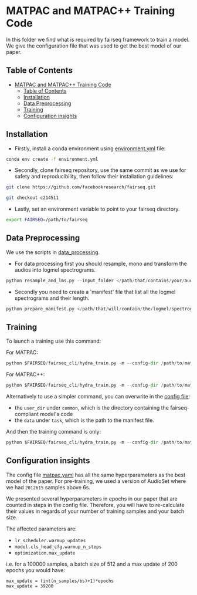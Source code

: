 # MATPAC and MATPAC++ Training Code

In this folder we find what is required by fairseq framework to train a model.
We give the configuration file that was used to get the best model of our paper.

## Table of Contents

- [MATPAC and MATPAC++ Training Code](#matpac-and-matpac-training-code)
  - [Table of Contents](#table-of-contents)
  - [Installation](#installation)
  - [Data Preprocessing](#data-preprocessing)
  - [Training](#training)
  - [Configuration insights](#configuration-insights)

## Installation

- Firstly, install a conda environment using [environment.yml](environment.yml) file:

```bash
conda env create -f environment.yml
```

- Secondly, clone fairseq repository, use the same commit as we use for safety and reproducibility, then follow their installation guidelines:

```bash
git clone https://github.com/facebookresearch/fairseq.git

git checkout c214511
```

- Lastly, set an environment variable to point to your fairseq directory.
  
```bash
export FAIRSEQ=/path/to/fairseq
```


## Data Preprocessing

We use the scripts in [data_processing](./data_preprocessing/).

- For data processing first you should resample, mono and transform the audios into logmel spectrograms.

```python
python resample_and_lms.py --input_folder </path/that/contains/your/audios> --output_folder </path/that/will/contain/the/logmel/spectrograms> --sample_rate 16000 --n_mel 80 
```

- Secondly you need to create a 'manifest' file that list all the logmel spectrograms and their length.

```python
python prepare_manifest.py </path/that/will/contain/the/logmel/spectrograms> --dest </folder/where/you/save/the/manifest> --ext npy 
```

## Training

To launch a training use this command:

For MATPAC:
```python
python $FAIRSEQ/fairseq_cli/hydra_train.py -m --config-dir /path/to/matpac/training_matpac/config --config-name matpac common.user_dir=/path/to/matpac/training_matpac task.data=/path/to/the/manifest
```

For MATPAC++:
```python
python $FAIRSEQ/fairseq_cli/hydra_train.py -m --config-dir /path/to/matpac/training_matpac/config --config-name matpac common.user_dir=/path/to/matpac/training_matpac task.data=/path/to/the/manifest
```

Alternatively to use a simpler command, you can overwrite in the [config file](./config/matpac.yaml):
- the `user_dir` under ``common``, which is the directory containing the fairseq-compliant model's code
- the `data` under `task`, which is the path to the manifest file.

And then the training command is only: 
```python
python $FAIRSEQ/fairseq_cli/hydra_train.py -m --config-dir /path/to/matpac/training_matpac/config --config-name matpac 
```

## Configuration insights

The config file [matpac.yaml](./config/matpac.yaml) has all the same hyperparameters as the best model of the paper. For pre-training, we used a version of AudioSet where we had `2012615` samples above 6s.

We presented several hyperparameters in epochs in our paper that are counted in steps in the config file. Therefore, you will have to re-calculate their values in regards of your number of training samples and your batch size.

The affected parameters are:

- ``lr_scheduler.warmup_updates``
- ``model.cls_head_cfg.warmup_n_steps``
- ``optimization.max_update``

i.e. for a 100000 samples, a batch size of 512 and a max update of 200 epochs you would have: 

```
max_update = (int(n_samples/bs)+1)*epochs
max_update = 39200
```
